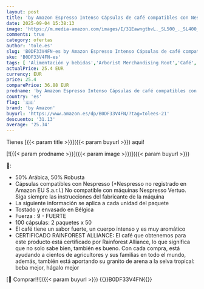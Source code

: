 ```yaml
---
layout: post
title: 'by Amazon Espresso Intenso Cápsulas de café compatibles con Nespresso  Tueste oscuro  50 unidad  Paquete de 4 - Certificado Rainforest Alliance'
date: 2025-09-04 15:38:13
image: 'https://m.media-amazon.com/images/I/31EawngtbvL._SL500_._SL400_.jpg'
comments: true
category: ofertas
author: 'tole.es'
slug: 'B0DF33V4FN-es by Amazon Espresso Intenso Cápsulas de café compatibles...'
sku: 'B0DF33V4FN-es'
tags: [ 'Alimentación y bebidas','Arborist Merchandising Root','Café','Café para Nespresso','Café para máquinas Nespresso','Café, té y bebidas','Cápsulas de café','Novedades en Alimentación y bebidas','Self Service','Special Features Stores','by amazon','dd53b5bc-bcd1-4c9b-ab43-793ed912ccdd_0','dd53b5bc-bcd1-4c9b-ab43-793ed912ccdd_2401','dd53b5bc-bcd1-4c9b-ab43-793ed912ccdd_6001','dd53b5bc-bcd1-4c9b-ab43-793ed912ccdd_8801','dd53b5bc-bcd1-4c9b-ab43-793ed912ccdd_901','nespresso','🇪🇸', ]
actualPrice: 25.4 EUR
currency: EUR
price: 25.4
comparePrice: 36.88 EUR
prodname: 'by Amazon Espresso Intenso Cápsulas de café compatibles con Nespresso  Tueste oscuro  50 unidad  Paquete de 4 - Certificado Rainforest Alliance'
country: 'es'
flag: '🇪🇸'
brand: 'by Amazon'
buyurl: 'https://www.amazon.es/dp/B0DF33V4FN/?tag=tolees-21'
descuento: '31.13'
average: '25.34'
---
```


Tienes [{{< param title >}}]({{< param buyurl >}}) aqui!

[![{{< param prodname >}}]({{< param image >}})]({{< param buyurl >}})

🔎:

- 50% Arábica, 50% Robusta
- Cápsulas compatibles con Nespresso (*Nespresso no registrado en Amazon EU S.a.r.l.) No compatible con máquinas Nespresso Vertuo. Siga siempre las instrucciones del fabricante de la máquina
- La siguiente información se aplica a cada unidad del paquete
- Tostado y envasado en Bélgica
- Fuerza : 9 - FUERTE
- 100 cápsulas: 2 paquetes x 50
- El café tiene un sabor fuerte, un cuerpo intenso y es muy aromático
- CERTIFICADO RAINFOREST ALLIANCE: El café que obtenemos para este producto está certificado por Rainforest Alliance, lo que significa que no solo sabe bien, también es bueno. Con cada compra, está ayudando a cientos de agricultores y sus familias en todo el mundo, además, también está aportando su granito de arena a la selva tropical: beba mejor, hágalo mejor

[🛒 Comprar!!!]({{< param buyurl >}})
{{<world>}}B0DF33V4FN{{</world>}}
